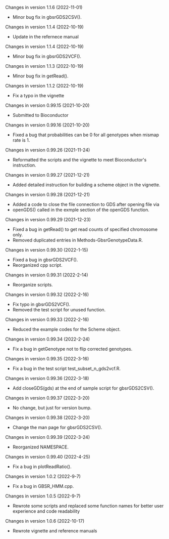 Changes in version 1.1.6 (2022-11-01)
+ Minor bug fix in gbsrGDS2CSV().

Changes in version 1.1.4 (2022-10-19)
+ Update in the refernece manual

Changes in version 1.1.4 (2022-10-19)
+ Minor bug fix in gbsrGDS2VCF().

Changes in version 1.1.3 (2022-10-19)
+ Minor bug fix in getRead().

Changes in version 1.1.2 (2022-10-19)
+ Fix a typo in the vignette

Changes in version 0.99.15 (2021-10-20)
+ Submitted to Bioconductor

Changes in version 0.99.16 (2021-10-20)
+ Fixed a bug that probabilities can be 0 for all genotypes when mismap rate is 1.

Changes in version 0.99.26 (2021-11-24)
+ Reformatted the scripts and the vignette to meet Bioconductor's instruction.

Changes in version 0.99.27 (2021-12-21)
+ Added detailed instruction for building a scheme object in the vignette.

Changes in version 0.99.28 (2021-12-21)
+ Added a code to close the file connection to GDS after opening file via 
+ openGDS() called in the exmple section of the openGDS function.

Changes in version 0.99.29 (2021-12-23)
+ Fixed a bug in getRead() to get read counts of specified chromosome only.
+ Removed duplicated entries in Methods-GbsrGenotypeData.R.

Changes in version 0.99.30 (2022-1-15)
+ Fixed a bug in gbsrGDS2VCF().
+ Reorganized cpp script.

Changes in version 0.99.31 (2022-2-14)
+ Reorganize scripts.

Changes in version 0.99.32 (2022-2-16)
+ Fix typo in gbsrGDS2VCF().
+ Removed the test script for unused function.

Changes in version 0.99.33 (2022-2-16)
+ Reduced the example codes for the Scheme object.

Changes in version 0.99.34 (2022-2-24)
+ Fix a bug in getGenotype not to flip corrected genotypes.

Changes in version 0.99.35 (2022-3-16)
+ Fix a bug in the test script test_subset_n_gds2vcf.R.

Changes in version 0.99.36 (2022-3-18)
+ Add closeGDS(gds) at the end of sample script for gbsrGDS2CSV().

Changes in version 0.99.37 (2022-3-20)
+ No change, but just for version bump.

Changes in version 0.99.38 (2022-3-20)
+ Change the man page for gbsrGDS2CSV().

Changes in version 0.99.39 (2022-3-24)
+ Reorganized NAMESPACE.

Changes in version 0.99.40 (2022-4-25)
+ Fix a bug in plotReadRatio().

Changes in version 1.0.2 (2022-9-7)
+ Fix a bug in GBSR_HMM.cpp.

Changes in version 1.0.5 (2022-9-7)
+ Rewrote some scripts and replaced some function names for better user experience and code readability

Changes in version 1.0.6 (2022-10-17)
+ Rewrote vignette and reference manuals

